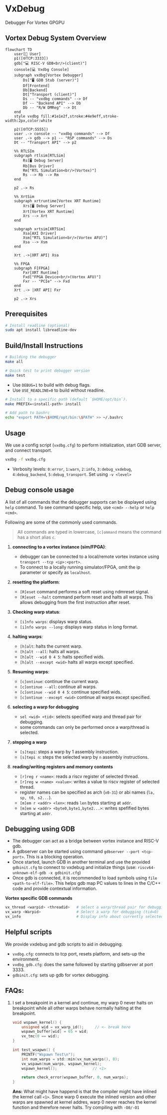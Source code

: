 # VxDebug
Debugger For Vortex GPGPU

## Vortex Debug System Overview
```mermaid
flowchart TD 
    user[👤 User]
    p1([🌐TCP:3333])
    gdb["💻 RISC-V GDB<br/>(client)"]
    console[💻 Vxdbg Console]
    subgraph vxdbg[Vortex Debugger]
        Ds["🖥️ GDB Stub (server)"]
        Df[Frontend] 
        Db[Backend]
        Dt["Transport (client)"]
        Ds -- "vxdbg commands" --> Df
        Df -- "Backend API" --> Db
        Db -- "R/W DMReg" --> Dt
    end
    style vxdbg fill:#1e1e2f,stroke:#4e9eff,stroke-width:2px,color:white
    
    p2([🌐TCP:5555])
    user .-> console -- "vxdbg commands" --> Df
    user .-> gdb --> p1 -- "RSP commands" --> Ds
    Dt -- "Transport API" --> p2
    
    %% RTLSIm 
    subgraph rtlsim[RTLSim]
        Rs[🖥️ Debug Server]
        Rb[Bus Driver]
        Rm["RTL Simulation<br/>(Vortex)"]
        Rs --> Rb --> Rm
    end
    
    p2 .-> Rs
    
    %% XrtSim
    subgraph xrtruntime[Vortex XRT Runtime]
        Xrs[🖥️ Debug Server]
        Xrt[Vortex XRT Runtime]
        Xrs --> Xrt
    end
    
    subgraph xrtsim[XRTSim]
        Xsa[AXI Driver]
        Xsm["RTL Simulation<br/>(Vortex AFU)"]
        Xsa --> Xsm 
    end
    
    Xrt .->|XRT API| Xsa 
    
    %% FPGA
    subgraph F[FPGA]
        Fxr[XRT Runtime]
        Fxd["FPGA Device<br/>(Vortex AFU)"]
        Fxr -- "PCIe" --> Fxd
    end
    Xrt .-> |XRT API| Fxr
    
    p2 .-> Xrs
```


## Prerequisites
```bash
# Install readline (optional)
sudo apt install libreadline-dev
```

## Build/Install Instructions
```bash
# Building the debugger
make all

# Quick test to print debugger version
make test
```
- Use `DEBUG=1` to build with debug flags.
- Use `USE_READLINE=0` to build without readline.

```bash
# Install to a specific path (default `$HOME/opt/bin`).
make PREFIX=<install-path> install

# Add path to bashrc
echo "export PATH=\$HOME/opt/bin:\$PATH" >> ~/.bashrc
```

## Usage
We use a config script (`vxdbg.cfg`) to perform initialization, start GDB server, and connect transport.

```bash
vxdbg -f vxdbg.cfg
```

- Verbosity levels: `0:error`, `1:warn`, `2:info`, `3:debug_vxdebug`, `4:debug_backend`, `5:debug_transport`. Set using `-v <level>`

## Debug console usage
A list of all commands that the debugger supports can be displayed using `help` command.
To see command specific help, use `<cmd> --help` or `help <cmd>`. 

Following are some of the commonly used commands. 

> All commands are typed in lowercase, `[c]ommand` means the command has a short alias `c`.

1. **connecting to a vortex instance (sim/FPGA)**: 
    - debugger can be connected to a local/remote vortex instance using `transport --tcp <ip>:<port>`. 
    - To connect to a locally running simulator/FPGA, omit the ip parameter or specify as `localhost`.

2. **resetting the platform**: 
    - `[R]eset` command performs a soft reset using ndmreset signal.
    - `[R]eset --halt` command perform reset and halts all warps. This allows debugging from the first instruction after reset.

3. **Checking warp status**:
    - `[i]nfo warps`: displays warp status.
    - `[i]nfo warps --long`: displays warp status in long format.

4. **halting warps**:
    - `[h]alt`: halts the current warp.
    - `[h]alt --all`: halts all warps.
    - `[h]alt --wid 0 4 5`: halts specified wids.
    - `[h]alt --except <wid>` halts all warps except specified.

5. **Resuming warps**:
    - `[c]ontinue`: continue the current warp.
    - `[c]ontinue --all`: continue all warps.
    - `[c]ontinue --wid 0 4 5`: continue specified wids.
    - `[c]ontinue --except <wid>` continue all warps except specified.

6. **selecting a warp for debugging**
    - `sel <wid> <tid>`: selects specified warp and thread pair for debugging. 
    - some commands can only be performed once a warp/thread is selected.

7. **stepping a warp**
    - `[s]tepi`: steps a warp by 1 assembly instruction.
    - `[s]tepi n`: steps the selected warp by `n` assembly instructions.

8. **reading/writing registers and memory contents**
    - `[r]reg r <name>`: reads a riscv register of selected thread.
    - `[r]reg w <name> <value>`: writes a value to riscv register of selected thread.
    - register names can be specified as arch (`x0-31`) or abi names (`la, sp, t0, s2...`).
    - `[m]em r <addr> <len>`: reads `len` bytes starting at `addr`.
    - `[m]em w <addr> <byte0,byte1,byte2...>`: writes spefified bytes starting at `addr`.


## Debugging using GDB
- The debugger can act as a bridge between vortex instance and RISC-V gdb.
- A gdbserver can be started using command `gdbserver --port <tcp-port>`. This is a blocking operation. 
- Once started, launch GDB in another terminal and use the provided `gdbinit.cfg` to connect to vxdebug and initialize things (use: `riscv64-unknown-elf-gdb -x gdbinit.cfg`)
- Once gdb is connected, it is recommended to load symbols using `file <path-to-elf-file>`. This helps gdb map PC values to lines in the C/C++ code and provide contextual information. 

**Vortex specific GDB commands**
```bash
vx_thread <warpid> <threadid>   # select a warp/thread pair for debugging
vx_warp <Warpid>                # Select a warp for debugging (tid=0)
vx_info                         # Display info about currently selected thread
```


## Helpful scripts
We provide vxdebug and gdb scripts to aid in debugging.
- `vxdbg.cfg`: connects to tcp port, resets platform, and sets-up the environment.
- `vxdbg_gdb.cfg`: does the same followed by starting gdbserver at port 3333.
- `gdbinit.cfg`: sets up gdb for vortex debugging. 


## FAQs:
1. I set a breakpoint in a kernel and continue, my warp 0 never halts on breakpoint while all other warps behave 
    normally halting at the breakpoint. 
    ```c  
    void wspawn_kernel() {
        unsigned wid = vx_warp_id();     // <- break here
        wspawn_buffer[wid] = 65 + wid;
        vx_tmc(0 == wid);
    }

    int test_wsapwn() {
        PRINTF("Wspawn Test\n");
        int num_warps = std::min(vx_num_warps(), 8);
        vx_wspawn(num_warps, wspawn_kernel);
        wspawn_kernel();                // <1>

        return check_error(wspawn_buffer, 0, num_warps);
    }
    ```
    **Ans:** What might have happend is that the compiler might have inlined the kernel call `<1>`.
    Since warp 0 execute the inlined version and other warps are spawned at kernel addres, 
    warp 0 never reaches the kernel function and therefore never halts. Try compiling with `-O0/-O1`
 